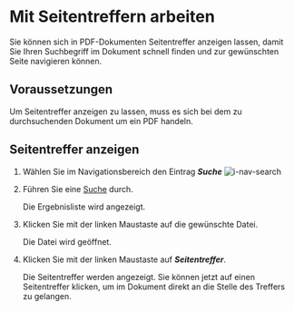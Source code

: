 # Mit Seitentreffern arbeiten
Sie können sich in PDF-Dokumenten Seitentreffer anzeigen lassen, damit Sie Ihren Suchbegriff im Dokument schnell finden und zur gewünschten Seite navigieren können. 

## Voraussetzungen
Um Seitentreffer anzeigen zu lassen, muss es sich bei dem zu durchsuchenden Dokument um ein PDF handeln.

## Seitentreffer anzeigen
1. Wählen Sie im Navigationsbereich den Eintrag ***Suche*** ![i-nav-search](https://user-images.githubusercontent.com/118509525/203015080-eb677a15-b760-4466-8b88-80c3b46f712e.png)
    
2. Führen Sie eine [Suche](https://esc-eu-central-1.empolisservices.com/doc/de/service-express/fieldservice/win/search) durch.  
    
   Die Ergebnisliste wird angezeigt.
  
     
3. Klicken Sie mit der linken Maustaste auf die gewünschte Datei.
      
   Die Datei wird geöffnet.
   

   
4. Klicken Sie mit der linken Maustaste auf ***Seitentreffer***.  

  
   Die Seitentreffer werden angezeigt. Sie können jetzt auf einen Seitentreffer klicken, um im Dokument direkt an die Stelle des Treffers zu gelangen.
